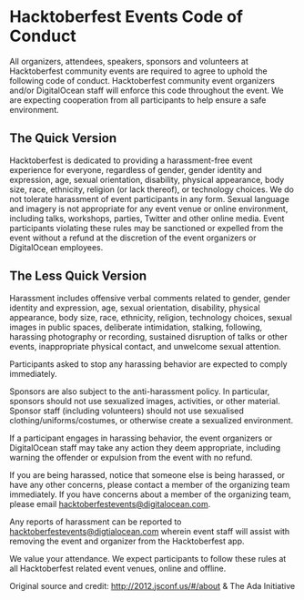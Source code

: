 # Hacktoberfest Events Code of Conduct

All organizers, attendees, speakers, sponsors and volunteers at Hacktoberfest community events are required to agree to uphold the following code of conduct. Hacktoberfest community event organizers and/or DigitalOcean staff will enforce this code throughout the event. We are expecting cooperation from all participants to help ensure a safe environment.

## The Quick Version
Hacktoberfest is dedicated to providing a harassment-free event experience for everyone, regardless of gender, gender identity and expression, age, sexual orientation, disability, physical appearance, body size, race, ethnicity, religion (or lack thereof), or technology choices. We do not tolerate harassment of event participants in any form. Sexual language and imagery is not appropriate for any event venue or online environment, including talks, workshops, parties, Twitter and other online media. Event participants violating these rules may be sanctioned or expelled from the event without a refund at the discretion of the event organizers or DigitalOcean employees.

## The Less Quick Version
Harassment includes offensive verbal comments related to gender, gender identity and expression, age, sexual orientation, disability, physical appearance, body size, race, ethnicity, religion, technology choices, sexual images in public spaces, deliberate intimidation, stalking, following, harassing photography or recording, sustained disruption of talks or other events, inappropriate physical contact, and unwelcome sexual attention.

Participants asked to stop any harassing behavior are expected to comply immediately.

Sponsors are also subject to the anti-harassment policy. In particular, sponsors should not use sexualized images, activities, or other material. Sponsor staff (including volunteers) should not use sexualised clothing/uniforms/costumes, or otherwise create a sexualized environment.

If a participant engages in harassing behavior, the event organizers or DigitalOcean staff may take any action they deem appropriate, including warning the offender or expulsion from the event with no refund.

If you are being harassed, notice that someone else is being harassed, or have any other concerns, please contact a member of the organizing team immediately. If you have concerns about a member of the organizing team, please email hacktoberfestevents@digitalocean.com.

Any reports of harassment can be reported to hacktoberfestevents@digtialocean.com wherein event staff will assist with removing the event and organizer from the Hacktoberfest app.  

We value your attendance. We expect participants to follow these rules at all Hacktoberfest related event venues, online and offline.


Original source and credit: http://2012.jsconf.us/#/about & The Ada Initiative
